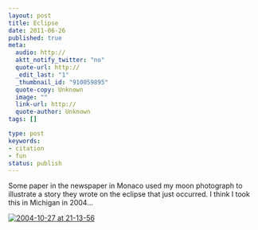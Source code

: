 ```yaml
---
layout: post
title: Eclipse
date: 2011-06-26
published: true
meta:
  audio: http://
  aktt_notify_twitter: "no"
  quote-url: http://
  _edit_last: "1"
  _thumbnail_id: "910059895"
  quote-copy: Unknown
  image: ""
  link-url: http://
  quote-author: Unknown
tags: []

type: post
keywords:
- citation
- fun
status: publish
---
```

Some paper in the newspaper in Monaco used my moon photograph to illustrate a story they wrote on the eclipse that just occurred.  I think I took this in Michigan in 2004...

[![](http://media.eick.us/2011/06/2004-10-27-at-21-13-56-500x333.jpg "2004-10-27 at 21-13-56")](http://media.eick.us/2011/06/2004-10-27-at-21-13-56.jpg)
